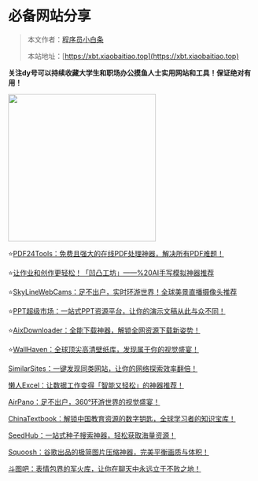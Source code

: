 # 必备网站分享

> 本文作者：[程序员小白条](https://github.com/luoye6)
>
> 本站地址：[https://xbt.xiaobaitiao.top](https://xbt.xiaobaitiao.top)

**关注dy号可以持续收藏大学生和职场办公摸鱼人士实用网站和工具！保证绝对有用！**

<img src="https://pic.yupi.icu/5563/202507082004834.png" width="300" height="300" />

⭐️[PDF24Tools：免费且强大的在线PDF处理神器，解决所有PDF难题！](PDF24%20Tools：免费且强大的在线PDF处理神器，解决所有PDF难题！.md)

⭐️[让作业和创作更轻松！「凹凸工坊」——%20AI手写模拟神器推荐](让作业和创作更轻松！「凹凸工坊」——%20AI手写模拟神器推荐.md)

⭐️[SkyLineWebCams：足不出户，实时环游世界！全球美景直播摄像头推荐](SkyLineWebCams：足不出户，实时环游世界！全球美景直播摄像头推荐.md)

⭐️[PPT超级市场：一站式PPT资源平台，让你的演示文稿从此与众不同！](PPT超级市场：一站式PPT资源平台，让你的演示文稿从此与众不同！.md)

⭐️[AixDownloader：全能下载神器，解锁全网资源下载新姿势！](AixDownloader：全能下载神器，解锁全网资源下载新姿势！.md)

⭐️[WallHaven：全球顶尖高清壁纸库，发现属于你的视觉盛宴！](WallHaven：全球顶尖高清壁纸库，发现属于你的视觉盛宴！.md)

[SimilarSites：一键发现同类网站，让你的网络探索效率翻倍！](SimilarSites：一键发现同类网站，让你的网络探索效率翻倍！.md)

[懒人Excel：让数据工作变得「智能又轻松」的神器推荐！](懒人Excel：让数据工作变得「智能又轻松」的神器推荐！.md)

[AirPano：足不出户，360°环游世界的视觉盛宴！](AirPano：足不出户，360°环游世界的视觉盛宴！.md)

[ChinaTextbook：解锁中国教育资源的数字钥匙，全球学习者的知识宝库！](ChinaTextbook：解锁中国教育资源的数字钥匙，全球学习者的知识宝库！.md)

[SeedHub：一站式种子搜索神器，轻松获取海量资源！](SeedHub：一站式种子搜索神器，轻松获取海量资源！.md)

[Squoosh：谷歌出品的极简图片压缩神器，完美平衡画质与体积！](Squoosh：谷歌出品的极简图片压缩神器，完美平衡画质与体积！.md)

[斗图吧：表情包界的军火库，让你在聊天中永远立于不败之地！](斗图吧：表情包界的军火库，让你在聊天中永远立于不败之地！.md)
